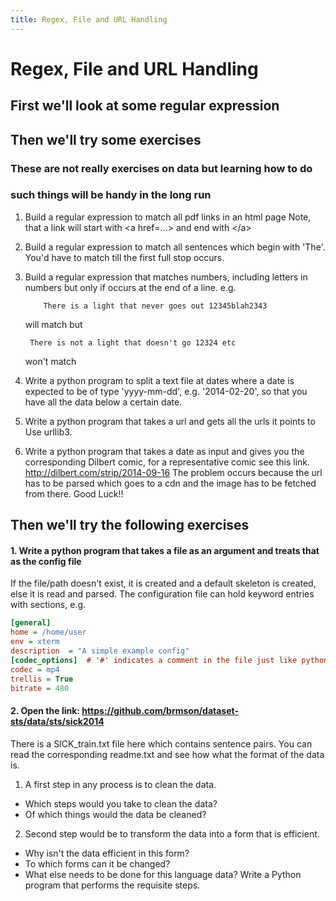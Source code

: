 ```yaml
---
title: Regex, File and URL Handling
---
```


# Regex, File and URL Handling #

## First we'll look at some regular expression
## Then we'll try some exercises 

### These are not really exercises on data but learning how to do 
### such things will be handy in the long run


1. Build a regular expression to match all pdf links in an html page
	   Note, that a link will start with \<a href=...\> and end with \</a\>

2. Build a regular expression to match all sentences which begin with 'The'.
	   You'd have to match till the first full stop occurs.

3. Build a regular expression that matches numbers, including letters in numbers
	   but only if occurs at the end of a line. e.g.
	   
		   There is a light that never goes out 12345blah2343
    will match but
		
		There is not a light that doesn't go 12324 etc
	won't match		

4. Write a python program to split a text file at dates where a date is
	   expected to be of type 'yyyy-mm-dd', e.g. '2014-02-20', so that you have
	   all the data below a certain date.
5. Write a python program that takes a url and gets all the urls it points to
	   Use urllib3.
6. Write a python program that takes a date as input and gives you the
	   corresponding Dilbert comic, for a representative comic see this link.
	   http://dilbert.com/strip/2014-09-16
   The problem occurs because the url has to be parsed which goes to a cdn
   and the image has to be fetched from there. Good Luck!!

## Then we'll try the following exercises ##

#### 1. Write a python program that takes a file as an argument and treats that as the config file
If the file/path doesn't exist, it is created and a default skeleton is created, else it is
read and parsed. The configuration file can hold keyword entries with sections, e.g.

```Ini
[general]
home = /home/user
env = xterm
description  = "A simple example config"
[codec_options]  # '#' indicates a comment in the file just like python
codec = mp4
trellis = True
bitrate = 480
```

#### 2. Open the link: https://github.com/brmson/dataset-sts/data/sts/sick2014
There is a SICK_train.txt file here which contains sentence pairs. You can read the
corresponding readme.txt and see how what the format of the data is.
1. A first step in any process is to clean the data.
  - Which steps would you take to clean the data?
  - Of which things would the data be cleaned?
2. Second step would be to transform the data into a form that is efficient.
  - Why isn't the data efficient in this form?
  - To which forms can it be changed?
  - What else needs to be done for this language data?
Write a Python program that performs the requisite steps.
